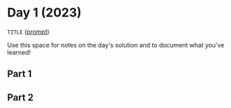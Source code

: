 # Day 1 (2023)

`TITLE` ([prompt](https://adventofcode.com/2023/day/1))

Use this space for notes on the day's solution and to document what you've learned!

## Part 1

## Part 2

